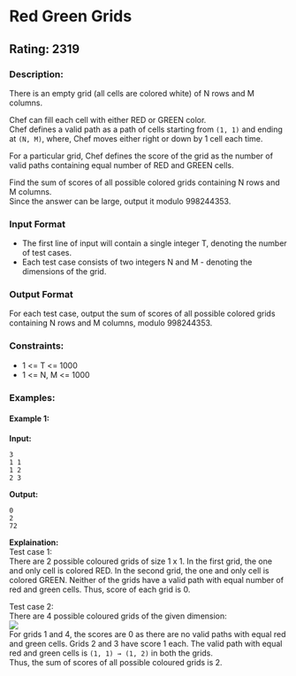 # Red Green Grids
## Rating: 2319
### Description:
There is an empty grid (all cells are colored white) of N rows and M columns.

Chef can fill each cell with either RED or GREEN color.  
Chef defines a valid path as a path of cells starting from `(1, 1)` and ending at `(N, M)`, where, Chef moves either right or down by 1 cell each time.  

For a particular grid, Chef defines the score of the grid as the number of valid paths containing equal number of RED and GREEN cells.  

Find the sum of scores of all possible colored grids containing N rows and M columns.  
Since the answer can be large, output it modulo 998244353.
### Input Format
- The first line of input will contain a single integer T, denoting the number of test cases.
- Each test case consists of two integers N and M - denoting the dimensions of the grid.
### Output Format
For each test case, output the sum of scores of all possible colored grids containing N rows and M columns, modulo 998244353.

### Constraints:
- 1 <= T <= 1000
- 1 <= N, M <= 1000

### Examples:
#### Example 1:
**Input:**
```
3
1 1
1 2
2 3
```
**Output:**
```
0
2
72
```
**Explaination:**  
Test case 1:  
There are 2 possible coloured grids of size 1 x 1. In the first grid, the one and only cell is colored RED. In the second grid, the one and only cell is colored GREEN. Neither of the grids have a valid path with equal number of red and green cells. Thus, score of each grid is 0.

Test case 2:  
There are 4 possible coloured grids of the given dimension:  
<img src="https://s3.amazonaws.com/codechef_shared/download/Images/START60.png"><br>
For grids 1 and 4, the scores are 0 as there are no valid paths with equal red and green cells. Grids 2 and 3 have score 1 each. The valid path with equal red and green cells is `(1, 1) → (1, 2)` in both the grids.  
Thus, the sum of scores of all possible coloured grids is 2.